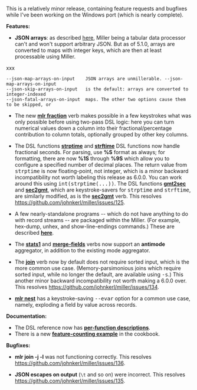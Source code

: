 This is a relatively minor release, containing feature requests and bugfixes while I've been working on the Windows port (which is nearly complete).

**Features:**
* **JSON arrays**: as described [here](http://johnkerl.org/miller-releases/miller-5.1.0/doc/file-formats.html#Tabular_JSON), Miller being a tabular data processor can't and won't support arbitrary JSON. But as of 5.1.0, arrays are converted to maps with integer keys, which are then at least processable using Miller.

xxx

```
--json-map-arrays-on-input    JSON arrays are unmillerable. --json-map-arrays-on-input
--json-skip-arrays-on-input   is the default: arrays are converted to integer-indexed
--json-fatal-arrays-on-input  maps. The other two options cause them to be skipped, or
```

* The new [**mlr fraction**](http://johnkerl.org/miller-releases/miller-5.1.0/doc/reference-verbs.html#fraction) verb makes possible in a few keystrokes what was only possible before using two-pass DSL logic: here you can turn numerical values down a column into their fractional/percentage contribution to column totals, optionally grouped by other key columns.

* The DSL functions
[**strptime**](http://johnkerl.org/miller-releases/miller-5.1.0/doc/reference-dsl.html#strptime) and
[**strftime**](http://johnkerl.org/miller-releases/miller-5.1.0/doc/reference-dsl.html#strftime) DSL functions now
handle fractional seconds. For parsing, use <b>%S</b> format as always; for formatting, there are now
<b>%1S</b> through
<b>%9S</b> which allow you to configure a specified number of decimal places.  The return value from <tt>strptime</tt>
is now floating-point, not integer, which is a minor backward incompatibility not worth labeling this release as 6.0.0.
You can work around this using <tt>int(strptime(...))</tt>.  The DSL functions
[**gmt2sec**](http://johnkerl.org/miller-releases/miller-5.1.0/doc/reference-dsl.html#gmt2sec) and
[**sec2gmt**](http://johnkerl.org/miller-releases/miller-5.1.0/doc/reference-dsl.html#sec2gmt), which are
keystroke-savers for <tt>strptime</tt> and <tt>strftime</tt>, are similarly modified, as is the
[**sec2gmt**](http://johnkerl.org/miller-releases/miller-5.1.0/doc/reference-verbs.html#sec2gmt) verb.
This resolves https://github.com/johnkerl/miller/issues/125.

* A few nearly-standalone programs -- which do not have anything to do with record streams -- are packaged within the Miller. (For example, hex-dump, unhex, and show-line-endings commands.) These are described [**here**](http://johnkerl.org/miller-releases/miller-5.1.0/doc/reference.html#Auxiliary_commands).

* The [**stats1**](http://johnkerl.org/miller-releases/miller-5.1.0/doc/reference-verbs.html#stats1)
and [**merge-fields**](http://johnkerl.org/miller-releases/miller-5.1.0/doc/reference-verbs.html#merge-fields)
verbs now support an **antimode** aggregator, in addition to the existing mode aggregator.

* The [**join**](http://johnkerl.org/miller-releases/miller-5.1.0/doc/reference-verbs.html#join) verb
now by default does not require sorted input, which is the more common use case. (Memory-parsimonious joins which require sorted input, while no longer the default, are available using <tt>-s</tt>.) This another minor backward incompatibility not worth making a 6.0.0 over.
This resolves https://github.com/johnkerl/miller/issues/134.

* [**mlr nest**](http://johnkerl.org/miller-releases/miller-5.1.0/doc/reference-verbs.html#nest) has a keystroke-saving <tt>--evar</tt> option for a common use case, namely, exploding a field by value across records.

**Documentation:**
* The DSL reference now has [**per-function descriptions**](http://johnkerl.org/miller-releases/miller-5.1.0/doc/reference-dsl.html#Built-in_functions_for_filter_and_put).
* There is a new [**feature-counting example**](http://johnkerl.org/miller-releases/miller-5.1.0/doc/cookbook.html#Feature-counting) in the cookbook.

**Bugfixes:**
* **mlr join -j -l** was not functioning correctly. This resolves https://github.com/johnkerl/miller/issues/136.

* **JSON escapes on output** (`\t` and so on) were incorrect. This resolves
https://github.com/johnkerl/miller/issues/135.

